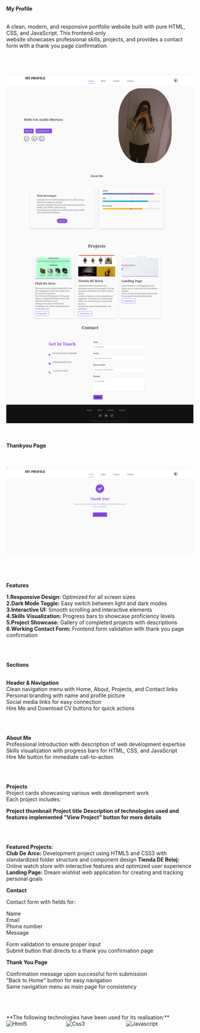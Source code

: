 **My Profile**
<br>
<br>

A clean, modern, and responsive portfolio website built with pure HTML, CSS, and JavaScript. This frontend-only<br> website showcases professional skills, projects, and provides a contact form with a thank you page confirmation.


<br>
<br> 
<br>

<div style="align-items: center;">
  <img src="homepage.png" width="500px" />
</div>

<br>
<br>

**Thankyou Page**

<br>
<br>

<div style="align-items: center;">
  <img src="thankyou.png" width="500px" />
</div>

<br>
<br>
<br>

**Features**

**1.Responsive Design:** Optimized for all screen sizes<br>
**2.Dark Mode Toggle:** Easy switch between light and dark modes<br> 
**3.Interactive UI:** Smooth scrolling and interactive elements<br>
**4.Skills Visualization:** Progress bars to showcase proficiency levels<br>
**5.Project Showcase:** Gallery of completed projects with descriptions<br>
**6.Working Contact Form:** Frontend form validation with thank you page confirmation

<br>
<br>

**Sections**
<br>
<br>

**Header & Navigation**
<br>
Clean navigation menu with Home, About, Projects, and Contact links<br>
Personal branding with name and profile picture<br>
Social media links for easy connection<br>
Hire Me and Download CV buttons for quick actions<br>


<br>
<br>

**About Me**
<br>
Professional introduction with description of web development expertise<br>
Skills visualization with progress bars for HTML, CSS, and JavaScript<br>
Hire Me button for immediate call-to-action<br>

<br>
<br>

**Projects**
<br>
Project cards showcasing various web development work<br>
Each project includes:
<br>

**Project thumbnail**
**Project title**
**Description of technologies used and features implemented**
**"View Project" button for more details**

<br>
<br>

**Featured Projects:**
<br>
**Club De Arco:** Development project using HTML5 and CSS3 with standardized folder structure and component design
**Tienda DE Reloj:** Online watch store with interactive features and optimized user experience
**Landing Page:** Dream wishlist web application for creating and tracking personal goals

**Contact**

Contact form with fields for:<br>

Name<br>
Email<br>
Phone number<br>
Message<br>


Form validation to ensure proper input<br>
Submit button that directs to a thank you confirmation page<br>

**Thank You Page**

Confirmation message upon successful form submission<br>
"Back to Home" button for easy navigation<br>
Same navigation menu as main page for consistency<br>

<br>
<br>
<br>
**The following technologies have been used for its realisation:**
<div style="display: flex; gap: 10px;">
 
  <img src="/frontend/public/Icon/html5.png" alt="Html5" width="150"/>
  <img src="/frontend/public/Icon/CSS3.png" alt="Css3" width="150"/>
  <img src="/frontend/public/Icon/javascript.png" alt="Javascript" width="150"/>
  </div>